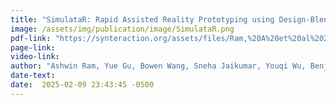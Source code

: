 ```yaml
---
title: "SimulataR: Rapid Assisted Reality Prototyping using Design-Blended Videos"
image: /assets/img/publication/image/SimulataR.png
pdf-link: "https://synteraction.org/assets/files/Ram,%20A%20et%20al%202025%20-%20SimulataR%20Rapid%20Assisted%20Reality%20Prototyping%20using%20Design-Blended%20Videos.pdf"
page-link:
video-link:
author: "Ashwin Ram, Yue Gu, Bowen Wang, Sneha Jaikumar, Youqi Wu, Benjamin Tan Kuan Wei, Qingyang Xu, Haiming Liu, Shengdong Zhao"
date-text:
date:  2025-02-09 23:43:45 -0500
---
```





